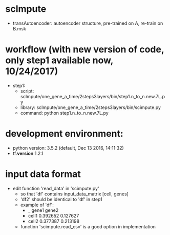 # scImpute
* transAutoencoder: autoencoder structure, pre-trained on A, re-train on B.msk
# workflow (with new version of code, only step1 available now, 10/24/2017)
* step1: 
  - script: scImpute/one_gene_a_time/2steps3layers/bin/step1.n_to_n.new.7L.py
  - library: scImpute/one_gene_a_time/2steps3layers/bin/scimpute.py
  - command: python step1.n_to_n.new.7L.py

# development environment:
  - python version: 3.5.2 (default, Dec 13 2016, 14:11:32)
  - tf.__version__ 1.2.1

# input data format
- edit function 'read_data' in 'scimpute.py'
  - so that 'df' contains input_data_matrix [cell, genes]
  - 'df2' should be identical to 'df' in step1
  - example of 'df':
    - _ gene1 gene2
    - cell1 0.392652  0.127627
    - cell2 0.377387 0.213198
   - function 'scimpute.read_csv' is a good option in implementation



